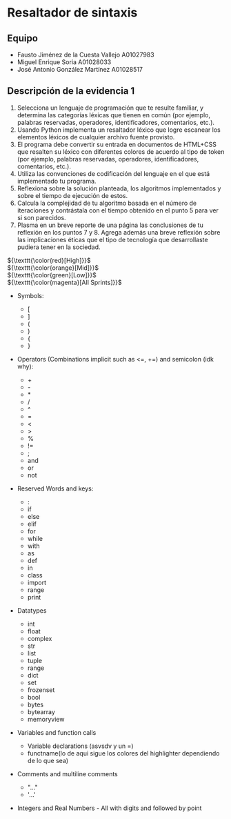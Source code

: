 # Resaltador de sintaxis

## Equipo

- Fausto Jiménez de la Cuesta Vallejo A01027983
- Miguel Enrique Soria A01028033
- José Antonio González Martínez A01028517

## Descripción de la evidencia 1

1. Selecciona un lenguaje de programación que te resulte familiar, y determina 
    las categorías léxicas que tienen en común (por ejemplo, palabras 
    reservadas, operadores, identificadores, comentarios, etc.).
2. Usando Python implementa un resaltador léxico que logre escanear los 
    elementos léxicos de cualquier archivo fuente provisto.
3. El programa debe convertir su entrada en documentos de HTML+CSS que 
    resalten su léxico con diferentes colores de acuerdo al tipo de token (por 
    ejemplo, palabras reservadas, operadores, identificadores, comentarios, 
    etc.).
4. Utiliza las convenciones de codificación del lenguaje en el que está 
    implementado tu programa.
5. Reflexiona sobre la solución planteada, los algoritmos implementados y 
    sobre el tiempo de ejecución de estos.
6. Calcula la complejidad de tu algoritmo basada en el número de iteraciones y 
    contrástala con el tiempo obtenido en el punto 5 para ver si son parecidos.
7. Plasma en un breve reporte de una página las conclusiones de tu reflexión 
    en los puntos 7 y 8. Agrega además una breve reflexión sobre las 
    implicaciones éticas que el tipo de tecnología que desarrollaste pudiera 
    tener en la sociedad.


${\texttt{\color{red}[High]}}$\
${\texttt{\color{orange}[Mid]}}$\
${\texttt{\color{green}[Low]}}$\
${\texttt{\color{magenta}[All Sprints]}}$

- Symbols: 
    - [
    - ]
    - (
    - )
    - {
    - }

- Operators (Combinations implicit such as <=, +=) and semicolon (idk why):
    - \+
    - \-
    - \*
    - /
    - ^
    - =
    - <
    - \>
    - %
    - !=
    - ;
    - and
    - or
    - not

- Reserved Words and keys:
    - :
    - if
    - else
    - elif
    - for
    - while
    - with
    - as
    - def
    - in
    - class
    - import
    - range
    - print
      
- Datatypes 
    - int
    - float
    - complex
    - str
    - list
    - tuple
    - range
    - dict
    - set
    - frozenset
    - bool
    - bytes
    - bytearray
    - memoryview
    

- Variables and function calls
    - Variable declarations (asvsdv y un =)
    - functname(lo de aqui sigue los colores del highlighter dependiendo de lo que sea)

- Comments and multiline comments
    - "..."
    - '...'


- Integers and Real Numbers 
      - All with digits and followed by point
